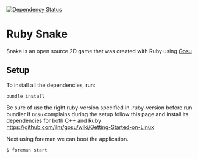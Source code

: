 [![Dependency Status](https://gemnasium.com/tille/ruby-snake.svg)](https://gemnasium.com/tille/ruby-snake)

Ruby Snake
==========

Snake is an open source 2D game that was created with Ruby using [Gosu](http://www.libgosu.org/)

## Setup
To install all the dependencies, run:

```
bundle install
```

Be sure of use the right ruby-version specified in .ruby-version before run bundler
If ``Gosu`` complains during the setup follow this page and install its dependencies for both C++ and Ruby
https://github.com/jlnr/gosu/wiki/Getting-Started-on-Linux


Next using foreman we can boot the application.

```
$ foreman start
```
